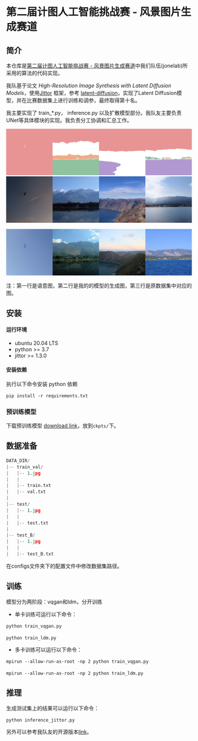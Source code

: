 
# 第二届计图人工智能挑战赛 - 风景图片生成赛道


## 简介

本仓库是[第二届计图人工智能挑战赛 - 风景图片生成赛道](https://www.educoder.net/competitions/index/Jittor-3)中我们队伍(jonelab)所采用的算法的代码实现。

我队基于论文 *High-Resolution Image Synthesis with Latent Diffusion Models*，使用[Jittor](https://cg.cs.tsinghua.edu.cn/jittor/) 框架，参考 [latent-diffusion](https://github.com/CompVis/latent-diffusion)，实现了Latent Diffusion模型，并在比赛数据集上进行训练和调参，最终取得第十名。

我主要实现了 train_*.py， inference.py 以及扩散模型部分。我队友主要负责UNet等具体模块的实现。我负责分工协调和汇总工作。

![](images/seg.png)
![](images/gen.png)

![](images/ori.png)

注：第一行是语意图，第二行是我的的模型的生成图，第三行是原数据集中对应的图。


## 安装 

#### 运行环境

- ubuntu 20.04 LTS
- python >= 3.7
- jittor >= 1.3.0

#### 安装依赖

执行以下命令安装 python 依赖
```
pip install -r requirements.txt
```

### 预训练模型

下载预训练模型 [download link](https://drive.google.com/file/d/1aiWyD1bC6u3ajwEoZol4Br_qNjCa-pJR/view?usp=sharing)，放到`ckpts/`下。

## 数据准备

```python
DATA_DIR/
|-- train_val/
|   |-- 1.jpg
|   |
|   |-- train.txt
|   |-- val.txt
|
|-- test/
|   |-- 1.jpg
|   |
|   |-- test.txt
|
|-- test_B/
|   |-- 1.jpg
|   |
|   |-- test_B.txt

```

在configs文件夹下的配置文件中修改数据集路径。


## 训练

模型分为两阶段：vqgan和ldm，分开训练

- 单卡训练可运行以下命令：
```
python train_vqgan.py

python train_ldm.py 
```

- 多卡训练可以运行以下命令：
```
mpirun --allow-run-as-root -np 2 python train_vqgan.py

mpirun --allow-run-as-root -np 2 python train_ldm.py 
```

## 推理

生成测试集上的结果可以运行以下命令：

```
python inference_jittor.py
```



另外可以参考我队友的开源版本[link](https://github.com/Js2Hou/jittor-jonelab-landscape_synthesis)。
